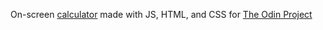 On-screen [calculator](https://meehdi99.github.io/Calculator/) made with JS, HTML, and CSS for [The Odin Project](https://www.theodinproject.com/)
